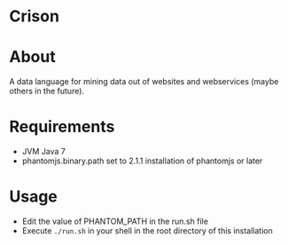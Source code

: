 # Crison

# About

A data language for mining data out of websites and webservices (maybe others in the future).

# Requirements

* JVM Java 7
* phantomjs.binary.path set to 2.1.1 installation of phantomjs or later

# Usage

* Edit the value of PHANTOM_PATH in the run.sh file
* Execute `./run.sh` in your shell in the root directory of this installation
